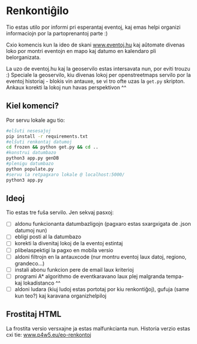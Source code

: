 # Renkontiĝilo

Tio estas utilo por informi pri esperantaj eventoj, kaj emas helpi organizi informaciojn por la partoprenantoj parte :)

Cxio komencis kun la ideo de skani www.eventoj.hu kaj aûtomate divenas loko por montri eventojn en mapo kaj datumo en kalendaro pli belorganizata.

 La uzo de eventoj.hu kaj la geoservilo estas intersavata nun, por eviti trouzu :)
 Speciale la geoservilo, kiu divenas lokoj per openstreetmaps servilo por la eventoj historiaj - blokis vin antauxe, se vi tro ofte uzas la `get.py` skripton. Ankaux korekti la lokoj nun havas perspektivon ^^

## Kiel komenci?

Por servu lokale agu tio:

```bash
#elŝuti nesesaĵoj
pip install -r requirements.txt
#elŝuti renkontaj datumoj
cd frozen && python get.py && cd ..
#konstrui datumbazo
python3 app.py genDB
#plenigu datumbazo
python populate.py
#servu la retpagxaro lokale @ localhost:5000/
python3 app.py
```

## Ideoj

Tio estas tre fuŝa servilo.
Jen sekvaj pasxoj:

* [ ] aldonu funkcionanta datumbazligojn (pagxaro estas sxargxigata de .json datumoj nun)
* [ ] ebligi posti al la datumbazo
* [ ] korekti la divenitaj lokoj de la eventoj estintaj
* [ ] plibelaspektigi la pagxo en mobila versio
* [ ] aldoni filtrojn en la antauxcode (nur montru eventoj laux datoj, regiono, grandeco...)
* [ ] instali abonu funkcion pere de email laux kriterioj
* [ ] programi A* algorithmo de eventkaravano laux plej malgranda tempa- kaj lokadistanco ^^
* [ ] aldoni ludara (kiuj ludoj estas portotaj por kiu renkontiĝoj), gufuja (same kun teo?) kaj karavana organizhelpiloj

## Frostitaj HTML

La frostita versio versxajne ja estas malfunkcianta nun. Historia verzio estas cxi tie:
www.p4w5.eu/eo-renkontoj
